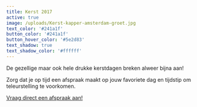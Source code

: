 ```yaml
---
title: Kerst 2017
active: true
image: /uploads/Kerst-kapper-amsterdam-groet.jpg
text_color: '#241a1f'
button_color: '#241a1f'
button_hover_color: '#5e2d83'
text_shadow: true
text_shadow_color: '#ffffff'
---
```



De gezellige maar ook hele drukke kerstdagen breken alweer bijna aan!

Zorg dat je op tijd een afspraak maakt op jouw favoriete dag en tijdstip om teleurstelling te voorkomen.

[Vraag direct een afspraak aan!](http://www.koffijberg.nl/contact/)